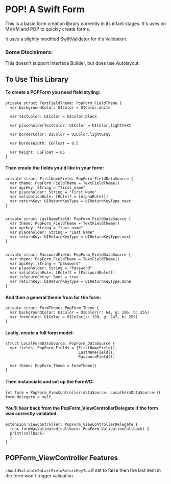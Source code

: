 # POP! A Swift Form

This is a basic form creation library currently in its infant stages. It's uses on MVVM and POP to quickly create forms. 

It uses a slightly modified [SwiftValidator](https://github.com/SwiftValidatorCommunity/SwiftValidator) for it's Validation.

### Some Disclaimers:
This doesn't support Interface Builder, but does use Autolayout.

## To Use This Library
#### To create a POPForm you need field styling:

```
private struct TextFieldTheme: PopForm_FieldTheme {
  var backgroundColor: UIColor = UIColor.white

  var textColor: UIColor = UIColor.black

  var placeholderTextColor: UIColor = UIColor.lightText

  var borderColor: UIColor = UIColor.lightGray

  var borderWidth: CGFloat = 0.5

  var height: CGFloat = 65
}
```
#### Then create the fields you'd like in your form:

```
private struct FirstNameField: PopForm_FieldDataSource {
  var theme: PopForm_FieldTheme = TextFieldTheme()
  var apiKey: String = "first_name"
  var placeholder: String = "First Name"
  var validationRule: [Rule]? = [AlphaRule()]
  var returnKey: UIReturnKeyType = UIReturnKeyType.next
}


private struct LastNameField: PopForm_FieldDataSource {
  var theme: PopForm_FieldTheme = TextFieldTheme()
  var apiKey: String = "last_name"
  var placeholder: String = "Last Name"
  var returnKey: UIReturnKeyType = UIReturnKeyType.next
}


private struct PasswordField: PopForm_FieldDataSource {
  var theme: PopForm_FieldTheme = TextFieldTheme()
  var apiKey: String = "password"
  var placeholder: String = "Password"
  var validationRule: [Rule]? = [PasswordRule()]
  var isSecureEntry: Bool = true
  var returnKey: UIReturnKeyType = UIReturnKeyType.done
}
```
#### And then a general theme from for the form:
```
private struct FormTheme: PopForm_Theme {
  var backgroundColor: UIColor = UIColor(r: 64, g: 196, b: 255)
  var formColor: UIColor = UIColor(r: 130, g: 247, b: 255)
}
```

#### Lastly, create a full form model: 
```
struct LocalFormDataSource: PopForm_DataSource {
  var fields: PopForm_Fields = [FirstNameField(),
                                LastNameField(),
                                PasswordField()]

  var theme: PopForm_Theme = FormTheme()
}
```

#### Then instanciate and set up the FormVC:
```
let form = PopForm_ViewController(dataSource: LocalFormDataSource())
form.delegate = self
```

#### You'll hear back from the PopForm_ViewControllerDelegate if the form was correctly validated.
```
extension ViewController: PopForm_ViewControllerDelegate {
  func formWasValidated(callback: PopForm_ValidationCallback) {
  print(callback)
  }
}
```


## POPForm_ViewController Features
`shouldValidateOnLastFieldReturnKeyTap` if set to false then the last item in the form won't trigger validation.

